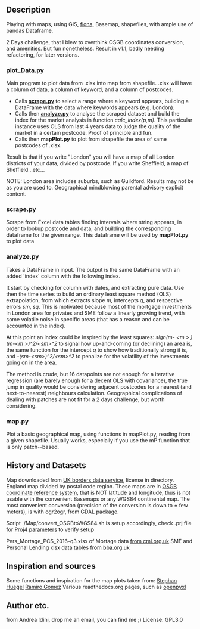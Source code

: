## Description
Playing with maps, using GIS, [fiona](http://toblerity.org/fiona/manual.html), Basemap, shapefiles, with ample use of pandas Dataframe.

2 Days challenge, that I blew to overthink OSGB coordinates conversion, and amenities. But fun nonetheless.
Result in v1.1, badly needing refactoring, for later versions.

### plot_Data.py
 Main program to plot data from .xlsx into map from shapefile.
 .xlsx will have a column of data, a column of keyword, and a column of postcodes.

 - Calls [**scrape.py**](https://github.com/AndreaIdini/MapWorld#scrapepy) to select a range where a keyword appears, building a DataFrame with the data where keywords appears (e.g. London).
 - Calls then [**analyze.py**](https://github.com/AndreaIdini/MapWorld#analyzepy) to analyse the scraped dataset and build the index for the market analysis in function *calc_index(p,m)*. This particular instance uses OLS from last 4 years data to judge the quality of the market in a certain postcode. Proof of principle and fun.
 - Calls then **mapPlot.py** to plot from shapefile the area of same postcodes of .xlsx.

 Result is that if you write "London" you will have a map of all London districts of your data, divided by postcode. If you write Sheffield, a map of Sheffield...etc...

 NOTE: London area includes suburbs, such as Guildford. Results may not be as you are used to.
       Geographical mindblowing parental advisory explicit content.

### scrape.py
 Scrape from Excel data tables finding intervals where string appears, in order to lookup postcode and data, and building the corresponding dataframe for the given range. This dataframe will be used by **mapPlot.py** to plot data

### analyze.py
Takes a DataFrame in input. The output is the same DataFrame with an added 'index' column with the following index.

It start by checking for column with dates, and extracting pure data.
Use then the time series to build an ordinary least square method (OLS) extrapolation, from which extracts slope *m*, intercepts *q*, and respective errors *sm*, *sq*.
This is motivated because most of the mortgage investments in London area for privates and SME follow a linearly growing trend, with some volatile noise in specific areas (that has a reason and can be accounted in the index).

At this point an index could be inspired by the least squares: *sign(m- &lt;m &gt; )(m-&lt;m &gt;)^2/&lt;sm&gt;^2* to signal how up-and-coming (or declining) an area is, the same function for the intercept *q* to show how traditionally strong it is, and *-(sm-&lt;sm&gt;)^2/&lt;sm&gt;^2* to penalize for the volatility of the investments going on in the area.

The method is crude, but 16 datapoints are not enough for a iterative regression (are barely enough for a decent OLS with covariance), the true jump in quality would be considering adjacent postcodes for a nearest (and next-to-nearest) neighbours calculation. Geographical complications of dealing with patches are not fit for a 2 days challenge, but worth considering.

### map.py
 Plot a basic geographical map, using functions in mapPlot.py, reading from a given shapefile.
 Usually works, especially if you use the mP function that is only patch--based.

## History and Datasets
Map downloaded from [UK borders data service](https://borders.ukdataservice.ac.uk/), license in directory. England map divided by postal code region.
These maps are in [OSGB coordinate reference system](https://en.wikipedia.org/wiki/Ordnance_Survey_National_Grid), that is NOT latitude and longitude, thus is not usable with the convenient Basemaps or any WGS84 continental map.
The most convenient conversion (precision of the conversion is down to ± few meters), is with ogr2ogr, from GDAL package.

Script ./Map/convert_OSGBtoWGS84.sh is setup accordingly, check .prj file for [Proj4 parameters](http://proj4.org/parameters.html) to verify setup

Pers_Mortage_PCS_2016-q3.xlsx of Mortage data [from cml.org.uk](https://www.cml.org.uk/industry-data/about-postcode-lending/)
SME and Personal Lending xlsx data tables [from bba.org.uk ](https://www.bba.org.uk/news/statistics/postcode-lending/borrowing-across-the-country-q3-2016/#.WQSIulPytAY)

## Inspiration and sources
Some functions and inspiration for the map plots taken from:
[Stephan Huegel](http://sensitivecities.com/so-youd-like-to-make-a-map-using-python-EN.html#.WQXrzVMrJAY)
[Ramiro Gomez](http://ramiro.org/notebook/basemap-choropleth/)
Various readthedocs.org pages, such as [openpyxl](http://openpyxl.readthedocs.io/en/default/tutorial.html)

## Author etc.
from Andrea Idini, drop me an email, you can find me ;)
License: GPL3.0
